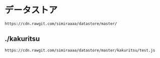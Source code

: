 # データストア
`https://cdn.rawgit.com/simiraaaa/datastore/master/`
## ./kakuritsu
`https://cdn.rawgit.com/simiraaaa/datastore/master/kakuritsu/test.js`
